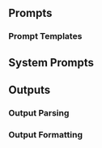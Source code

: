 ## Prompts
### Prompt Templates
## System Prompts
## Outputs
### Output Parsing
### Output Formatting


